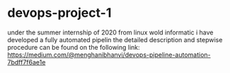 # devops-project-1

under the summer internship of 2020 from linux wold informatic i have developed a fully automated pipelin
the detailed description and stepwise procedure can be found on the following link: https://medium.com/@menghanibhanvi/devops-pipeline-automation-7bdff7f6ae1e
